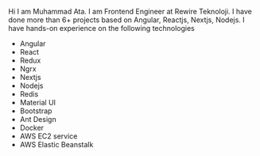 Hi I am Muhammad Ata. I am Frontend Engineer at Rewire Teknoloji. I have done more than 6+ projects based on Angular, Reactjs, Nextjs, Nodejs.
I have hands-on experience on the following technologies
- Angular
- React
- Redux
- Ngrx
- Nextjs
- Nodejs
- Redis
- Material UI
- Bootstrap
- Ant Design
- Docker
- AWS EC2 service
- AWS Elastic Beanstalk

